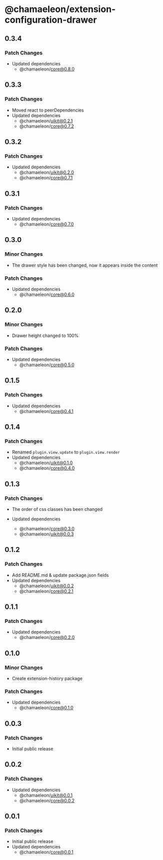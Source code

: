 # @chamaeleon/extension-configuration-drawer

## 0.3.4

### Patch Changes

- Updated dependencies
  - @chamaeleon/core@0.8.0

## 0.3.3

### Patch Changes

- Moved react to peerDependencies
- Updated dependencies
  - @chamaeleon/uikit@0.2.1
  - @chamaeleon/core@0.7.2

## 0.3.2

### Patch Changes

- Updated dependencies
  - @chamaeleon/uikit@0.2.0
  - @chamaeleon/core@0.7.1

## 0.3.1

### Patch Changes

- Updated dependencies
  - @chamaeleon/core@0.7.0

## 0.3.0

### Minor Changes

- The drawer style has been changed, now it appears inside the content

### Patch Changes

- Updated dependencies
  - @chamaeleon/core@0.6.0

## 0.2.0

### Minor Changes

- Drawer height changed to 100%

### Patch Changes

- Updated dependencies
  - @chamaeleon/core@0.5.0

## 0.1.5

### Patch Changes

- Updated dependencies
  - @chamaeleon/core@0.4.1

## 0.1.4

### Patch Changes

- Renamed `plugin.view.update` to `plugin.view.render`
- Updated dependencies
  - @chamaeleon/uikit@0.1.0
  - @chamaeleon/core@0.4.0

## 0.1.3

### Patch Changes

- The order of css classes has been changed

- Updated dependencies
  - @chamaeleon/core@0.3.0
  - @chamaeleon/uikit@0.0.3

## 0.1.2

### Patch Changes

- Add README.md & update package.json fields
- Updated dependencies
  - @chamaeleon/uikit@0.0.2
  - @chamaeleon/core@0.2.1

## 0.1.1

### Patch Changes

- Updated dependencies
  - @chamaeleon/core@0.2.0

## 0.1.0

### Minor Changes

- Create extension-history package

### Patch Changes

- Updated dependencies
  - @chamaeleon/core@0.1.0

## 0.0.3

### Patch Changes

- Initial public release

## 0.0.2

### Patch Changes

- Updated dependencies
  - @chamaeleon/uikit@0.0.1
  - @chamaeleon/core@0.0.2

## 0.0.1

### Patch Changes

- Initial public release
- Updated dependencies
  - @chamaeleon/core@0.0.1
